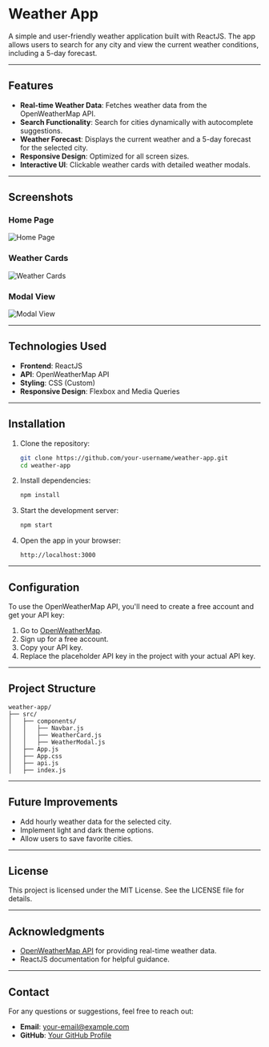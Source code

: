 
# Weather App

A simple and user-friendly weather application built with ReactJS. The app allows users to search for any city and view the current weather conditions, including a 5-day forecast.

---

## Features

- **Real-time Weather Data**: Fetches weather data from the OpenWeatherMap API.
- **Search Functionality**: Search for cities dynamically with autocomplete suggestions.
- **Weather Forecast**: Displays the current weather and a 5-day forecast for the selected city.
- **Responsive Design**: Optimized for all screen sizes.
- **Interactive UI**: Clickable weather cards with detailed weather modals.

---

## Screenshots

### Home Page

![Home Page](https://via.placeholder.com/800x400?text=Home+Page+Screenshot)

### Weather Cards

![Weather Cards](https://via.placeholder.com/800x400?text=Weather+Cards+Screenshot)

### Modal View

![Modal View](https://via.placeholder.com/800x400?text=Modal+View+Screenshot)

---

## Technologies Used

- **Frontend**: ReactJS
- **API**: OpenWeatherMap API
- **Styling**: CSS (Custom)
- **Responsive Design**: Flexbox and Media Queries

---

## Installation

1. Clone the repository:
   ```bash
   git clone https://github.com/your-username/weather-app.git
   cd weather-app
   ```

2. Install dependencies:
   ```bash
   npm install
   ```

3. Start the development server:
   ```bash
   npm start
   ```

4. Open the app in your browser:
   ```
   http://localhost:3000
   ```

---

## Configuration

To use the OpenWeatherMap API, you'll need to create a free account and get your API key:

1. Go to [OpenWeatherMap](https://openweathermap.org/api).
2. Sign up for a free account.
3. Copy your API key.
4. Replace the placeholder API key in the project with your actual API key.

---

## Project Structure

```
weather-app/
├── src/
│   ├── components/
│   │   ├── Navbar.js
│   │   ├── WeatherCard.js
│   │   ├── WeatherModal.js
│   ├── App.js
│   ├── App.css
│   ├── api.js
│   ├── index.js
```

---

## Future Improvements

- Add hourly weather data for the selected city.
- Implement light and dark theme options.
- Allow users to save favorite cities.

---

## License

This project is licensed under the MIT License. See the LICENSE file for details.

---

## Acknowledgments

- [OpenWeatherMap API](https://openweathermap.org/api) for providing real-time weather data.
- ReactJS documentation for helpful guidance.

---

## Contact

For any questions or suggestions, feel free to reach out:

- **Email**: your-email@example.com
- **GitHub**: [Your GitHub Profile](https://github.com/your-username)
